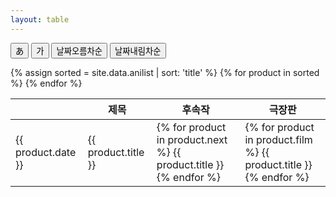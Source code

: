 ```yaml
---
layout: table
---
```


<button id="switchJapaneseBtn">あ</button>
<button id="switchKoreanBtn">가</button>
<button id="sortDateAscBtn">날짜오름차순</button>
<button id="sortDateDescBtn">날짜내림차순</button>

<table id="my-table">
  <thead>
    <tr>
      <th></th>
      <th>제목</th>
      <th>후속작</th>
      <th>극장판</th>
    </tr>
  </thead>
  <tbody>
    {% assign sorted = site.data.anilist | sort: 'title' %}
    {% for product in sorted %}
      <tr>
        <td>{{ product.date }}</td>
        <td>{{ product.title }}</td>
        <td>
          {% for product in product.next %}
            {{ product.title }}<br>
          {% endfor %}
        </td>
        <td>
          {% for product in product.film %}
            {{ product.title }}<br>
          {% endfor %}
        </td>
      </tr>
    {% endfor %}
  </tbody>
</table>

<script>
  const table = document.getElementById('my-table');
  const tbody = table.querySelector('tbody');
  const rows = Array.from(tbody.querySelectorAll('tr'));

  rows.sort((a, b) => {
    const aDate = new Date(a.children[0].textContent);
    const bDate = new Date(b.children[0].textContent);
    return aDate - bDate;
  });

  tbody.append(...rows);
</script>

